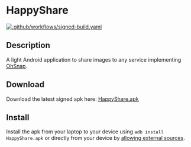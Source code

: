 # HappyShare

[![.github/workflows/signed-build.yaml](https://github.com/nbr23/HappyShare/actions/workflows/signed-build.yaml/badge.svg)](https://github.com/nbr23/HappyShare/actions/workflows/signed-build.yaml)

## Description

A light Android application to share images to any
service implementing [OhSnap](https://git.nemunai.re/nemunaire/ohsnap).

## Download

Download the latest signed apk here: [HappyShare.apk](
https://github.com/nbr23/HappyShare/releases/latest/download/HappyShare.apk)

## Install

Install the apk from your laptop to your device using `adb install HappyShare.apk` or directly from your device by [allowing external sources](https://developer.android.com/distribute/marketing-tools/alternative-distribution#unknown-sources).